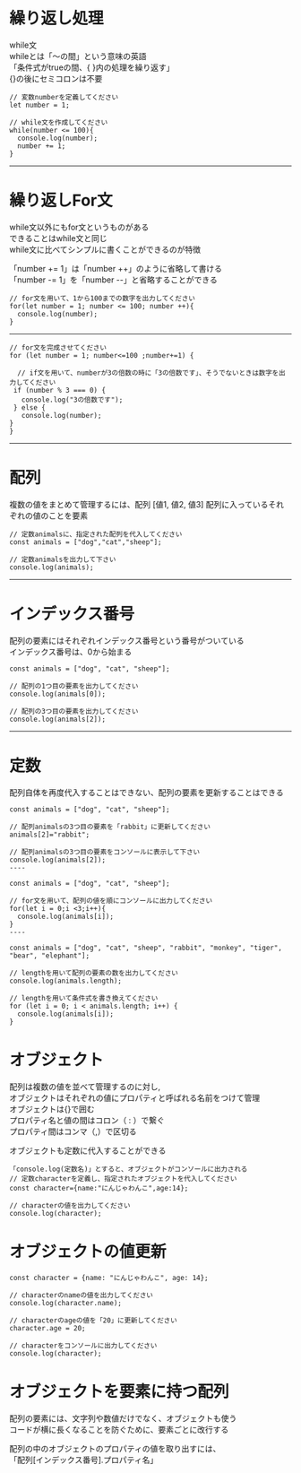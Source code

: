 # 繰り返し処理
while文  
whileとは「～の間」という意味の英語  
「条件式がtrueの間、{ }内の処理を繰り返す」  
{}の後にセミコロンは不要  
```
// 変数numberを定義してください
let number = 1;

// while文を作成してください
while(number <= 100){
  console.log(number);
  number += 1;
}
```
***
# 繰り返しFor文
while文以外にもfor文というものがある  
できることはwhile文と同じ  
while文に比べてシンプルに書くことができるのが特徴  

「number += 1」は「number ++」のように省略して書ける   
「number -= 1」を「number --」と省略することができる  

```
// for文を用いて、1から100までの数字を出力してください
for(let number = 1; number <= 100; number ++){
  console.log(number);
}
```
***
```
// for文を完成させてください
for (let number = 1; number<=100 ;number+=1) {
  
  // if文を用いて、numberが3の倍数の時に「3の倍数です」、そうでないときは数字を出力してください
 if (number % 3 === 0) {
   console.log("3の倍数です");
 } else {
   console.log(number);
}
}
```
***
# 配列
複数の値をまとめて管理するには、配列
[値1, 値2, 値3] 
配列に入っているそれぞれの値のことを要素
```
// 定数animalsに、指定された配列を代入してください
const animals = ["dog","cat","sheep"];

// 定数animalsを出力して下さい
console.log(animals);
```
***
# インデックス番号
配列の要素にはそれぞれインデックス番号という番号がついている  
インデックス番号は、0から始まる  
```
const animals = ["dog", "cat", "sheep"];

// 配列の1つ目の要素を出力してください
console.log(animals[0]);

// 配列の3つ目の要素を出力してください
console.log(animals[2]);
```
***
# 定数
配列自体を再度代入することはできない、配列の要素を更新することはできる  
```
const animals = ["dog", "cat", "sheep"];

// 配列animalsの3つ目の要素を「rabbit」に更新してください
animals[2]="rabbit";

// 配列animalsの3つ目の要素をコンソールに表示して下さい
console.log(animals[2]);
----

const animals = ["dog", "cat", "sheep"];

// for文を用いて、配列の値を順にコンソールに出力してください
for(let i = 0;i <3;i++){
  console.log(animals[i]);
}
----

const animals = ["dog", "cat", "sheep", "rabbit", "monkey", "tiger", "bear", "elephant"];

// lengthを用いて配列の要素の数を出力してください
console.log(animals.length);

// lengthを用いて条件式を書き換えてください
for (let i = 0; i < animals.length; i++) {
  console.log(animals[i]);
}
```
# オブジェクト  
配列は複数の値を並べて管理するのに対し,  
オブジェクトはそれぞれの値にプロパティと呼ばれる名前をつけて管理  
オブジェクトは{}で囲む  
プロパティ名と値の間はコロン（ : ）で繋ぐ  
プロパティ間はコンマ（,）で区切る  

オブジェクトも定数に代入することができる  
```
「console.log(定数名)」とすると、オブジェクトがコンソールに出力される  
// 定数characterを定義し、指定されたオブジェクトを代入してください
const character={name:"にんじゃわんこ",age:14};

// characterの値を出力してください
console.log(character);
```
# オブジェクトの値更新
```
const character = {name: "にんじゃわんこ", age: 14};

// characterのnameの値を出力してください
console.log(character.name);

// characterのageの値を「20」に更新してください
character.age = 20;

// characterをコンソールに出力してください
console.log(character);
```
# オブジェクトを要素に持つ配列
配列の要素には、文字列や数値だけでなく、オブジェクトも使う  
コードが横に長くなることを防ぐために、要素ごとに改行する  

配列の中のオブジェクトのプロパティの値を取り出すには、  
「配列[インデックス番号].プロパティ名」  

